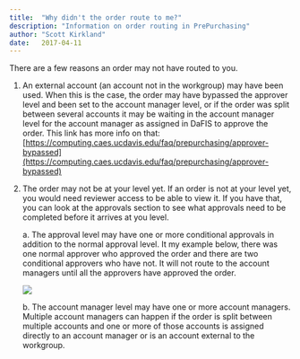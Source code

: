 ```yaml
---
title:  "Why didn't the order route to me?"
description: "Information on order routing in PrePurchasing"
author: "Scott Kirkland"
date:   2017-04-11
---
```


There are a few reasons an order may not have routed to you.

1. An external account (an account not in the workgroup) may have been used. When this is the case, the order may have bypassed the approver level and been set to the account manager level, or if the order was split between several accounts it may be waiting in the account manager level for the account manager as assigned in DaFIS to approve the order. This link has more info on that: [https://computing.caes.ucdavis.edu/faq/prepurchasing/approver-bypassed](https://computing.caes.ucdavis.edu/faq/prepurchasing/approver-bypassed)

2. The order may not be at your level yet. If an order is not at your level yet, you would need reviewer access to be able to view it. If you have that, you can look at the approvals section to see what approvals need to be completed before it arrives at you level.

   a. The approval level may have one or more conditional approvals in addition to the normal approval level. It my example below, there was one normal approver who approved the order and there are two conditional approvers who have not. It will not route to the account managers until all the approvers have approved the order.

   ![](https://i.embed.ly/1/image?url=http%3A%2F%2Fucdavis.github.io%2FPurchasing%2Fimages%2Ffaq%2Fapprovals.png&key=afea23f29e5a4f63bd166897e3dc72df)

   b. The account manager level may have one or more account managers. Multiple account managers can happen if the order is split between multiple accounts and one or more of those accounts is assigned directly to an account manager or is an account external to the workgroup.
